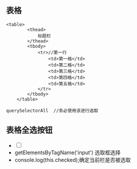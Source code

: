 ## 表格
```
<table>
        <thead>
            标题栏
        </thead>
        <tbody>
            <tr>//第一行
                <td>第一格</td>
                <td>第二格</td>
                <td>第三格</td>
                <td>第四格</td>
                <td>第五格</td>
            </tr>
        </tbody>
    </table>
```
```
querySelectorAll  //务必使用该进行选取
```
## 表格全选按钮
- <input type="checkbox"> 
- getElementsByTagName('input') 选取框选择
- console.log(this.checked);确定当前栏是否被选取